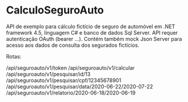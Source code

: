 # CalculoSeguroAuto
API de exemplo para cálculo fictício de seguro de automóvel em .NET framework 4.5, linguagem C# e banco de dados Sql Server. API requer autenticação OAuth (bearer ...). Contém também mock Json Server para acesso aos dados de consulta dos segurados fictícios.

Rotas:

/api/seguroauto/v1/token
/api/seguroauto/v1/calcular
/api/seguroauto/v1/pesquisar/id/13
/api/seguroauto/v1/pesquisar/cpf/12345678901
/api/seguroauto/v1/pesquisar/data/2020-06-22/2020-07-22
/api/seguroauto/v1/relatorio/2020-06-18/2020-06-19
